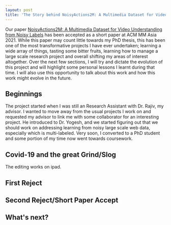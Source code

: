 ```yaml
---
layout: post
title: 'The Story behind NoisyActions2M: A Multimedia Dataset for Video Understanding from Noisy Labels'
---
```


Our paper [NoisyActions2M: A Multimedia Dataset for Video Understanding from Noisy Labels](https://arxiv.org/abs/2110.06827) has been accepted as a short paper at ACM MM Asia 2021. While this paper may count little towards my PhD thesis, this has been one of the most transformative projects I have ever undertaken; learning a wide array of things, tasting some bitter fruits, learning how to manage a large scale research project and overall shifting my areas of interest altogether. Over the next few sections, I will try and dictate the evolution of this project and will highlight some personal lessons I learnt during that time. I will also use this opportunity to talk about this work and how this work might evolve in the future.

## Beginnings

The project started when I was still an Research Assistant with Dr. Rajiv, my advisor. I wanted to move away from the usual projects I work on and requested my advisor to link me with some collaborator for an interesting project. He introduced to Dr. Yogesh, and we started figuring out that we should work on addressing learning from noisy large scale web data, especially which is multi-labeled. Very soon, I converted to a PhD student and some portion of my time now went towards coursework. 

## Covid-19 and the great Grind/Slog

The editing works on ipad.
## First Reject

## Second Reject/Short Paper Accept

## What's next?